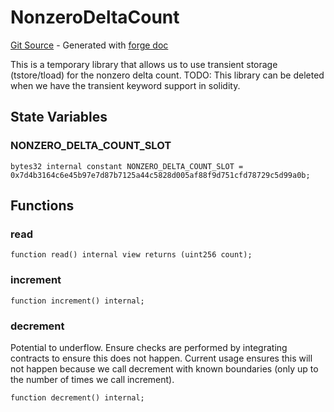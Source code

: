 # NonzeroDeltaCount
[Git Source](https://github.com/uniswap/v4-core/blob/80311e34080fee64b6fc6c916e9a51a437d0e482/src/libraries/NonzeroDeltaCount.sol) - Generated with [forge doc](https://book.getfoundry.sh/reference/forge/forge-doc)

This is a temporary library that allows us to use transient storage (tstore/tload)
for the nonzero delta count.
TODO: This library can be deleted when we have the transient keyword support in solidity.


## State Variables
### NONZERO_DELTA_COUNT_SLOT

```solidity
bytes32 internal constant NONZERO_DELTA_COUNT_SLOT = 0x7d4b3164c6e45b97e7d87b7125a44c5828d005af88f9d751cfd78729c5d99a0b;
```


## Functions
### read


```solidity
function read() internal view returns (uint256 count);
```

### increment


```solidity
function increment() internal;
```

### decrement

Potential to underflow. Ensure checks are performed by integrating contracts to ensure this does not happen.
Current usage ensures this will not happen because we call decrement with known boundaries (only up to the number of times we call increment).


```solidity
function decrement() internal;
```

